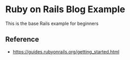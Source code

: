 # Ruby on Rails Blog Example
This is the base Rails example for beginners

## Reference
* https://guides.rubyonrails.org/getting_started.html

